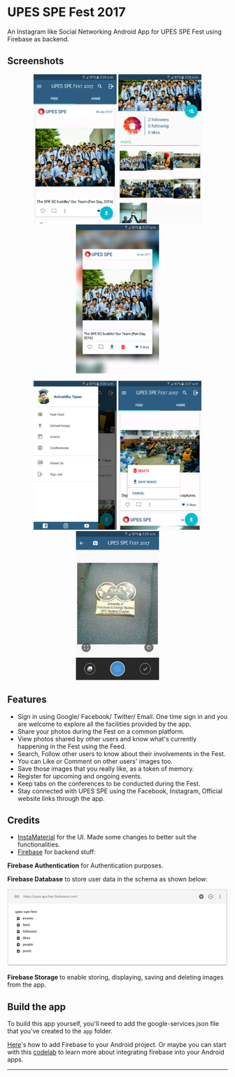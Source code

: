 # UPES SPE Fest 2017

An Instagram like Social Networking Android App for UPES SPE Fest using Firebase as backend.

## Screenshots

<p align="center">
  <img src="https://raw.githubusercontent.com/Aniruddha-Tapas/UPES-SPE-Fest/master/Screenshots/1.png" height="340" width="190"/>
  <img src="https://raw.githubusercontent.com/Aniruddha-Tapas/UPES-SPE-Fest/master/Screenshots/2.png" height="340" width="190"/>
  <img src="https://raw.githubusercontent.com/Aniruddha-Tapas/UPES-SPE-Fest/master/Screenshots/3.png" height="340" width="190"/>  
</p>

<p align="center">
<img src="https://raw.githubusercontent.com/Aniruddha-Tapas/UPES-SPE-Fest/master/Screenshots/4.png" height="340" width="190"/>
  <img src="https://raw.githubusercontent.com/Aniruddha-Tapas/UPES-SPE-Fest/master/Screenshots/5.png" height="340" width="190"/>
  <img src="https://raw.githubusercontent.com/Aniruddha-Tapas/UPES-SPE-Fest/master/Screenshots/6.png" height="340" width="190"/>
</p>

## Features

* Sign in using Google/ Facebook/ Twitter/ Email. One time sign in and you are welcome to explore all the facilities provided by the app.  
* Share your photos during the Fest on a common platform.
* View photos shared by other users and know what's currently happening in the Fest using the Feed.
* Search, Follow other users to know about their involvements in the Fest. 
* You can Like or Comment on other users' images too.
* Save those images that you really like, as a token of memory.
* Register for upcoming and ongoing events.
* Keep tabs on the conferences to be conducted during the Fest.
* Stay connected with UPES SPE using the Facebook, Instagram, Official website links through the app.

## Credits

* [InstaMaterial](https://github.com/frogermcs/InstaMaterial) for the UI. Made some changes to better suit the functionalities. 
* [Firebase](https://github.com/firebase) for backend stuff:

**Firebase Authentication** for Authentication purposes.

**Firebase Database** to store user data in the schema as shown below:

<img src="https://raw.githubusercontent.com/Aniruddha-Tapas/UPES-SPE-Fest/master/Screenshots/firebase_db.png"/>

**Firebase Storage** to enable storing, displaying, saving and deleting images from the app.


## Build the app

To build this app yourself, you'll need to add the google-services.json file that you've created to the `app` folder. 

[Here](https://firebase.google.com/docs/android/setup)'s how to add Firebase to your Android project. Or maybe you can start with this [codelab](https://codelabs.developers.google.com/codelabs/firebase-android/) to learn more about integrating firebase into your Android apps.


<hr>
